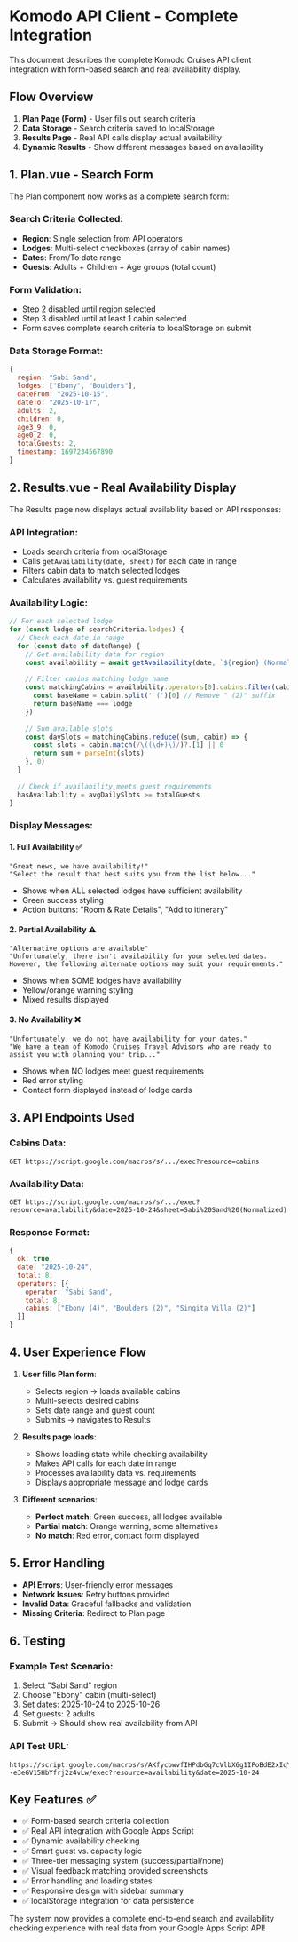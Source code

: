 # Komodo API Client - Complete Integration

This document describes the complete Komodo Cruises API client integration with form-based search and real availability display.

## Flow Overview

1. **Plan Page (Form)** - User fills out search criteria
2. **Data Storage** - Search criteria saved to localStorage  
3. **Results Page** - Real API calls display actual availability
4. **Dynamic Results** - Show different messages based on availability

## 1. Plan.vue - Search Form

The Plan component now works as a complete search form:

### Search Criteria Collected:
- **Region**: Single selection from API operators
- **Lodges**: Multi-select checkboxes (array of cabin names)
- **Dates**: From/To date range
- **Guests**: Adults + Children + Age groups (total count)

### Form Validation:
- Step 2 disabled until region selected
- Step 3 disabled until at least 1 cabin selected
- Form saves complete search criteria to localStorage on submit

### Data Storage Format:
```javascript
{
  region: "Sabi Sand",
  lodges: ["Ebony", "Boulders"],
  dateFrom: "2025-10-15",
  dateTo: "2025-10-17", 
  adults: 2,
  children: 0,
  age3_9: 0,
  age0_2: 0,
  totalGuests: 2,
  timestamp: 1697234567890
}
```

## 2. Results.vue - Real Availability Display

The Results page now displays actual availability based on API responses:

### API Integration:
- Loads search criteria from localStorage
- Calls `getAvailability(date, sheet)` for each date in range
- Filters cabin data to match selected lodges
- Calculates availability vs. guest requirements

### Availability Logic:
```javascript
// For each selected lodge
for (const lodge of searchCriteria.lodges) {
  // Check each date in range
  for (const date of dateRange) {
    // Get availability data for region
    const availability = await getAvailability(date, `${region} (Normalized)`)
    
    // Filter cabins matching lodge name
    const matchingCabins = availability.operators[0].cabins.filter(cabin => {
      const baseName = cabin.split(' (')[0] // Remove " (2)" suffix
      return baseName === lodge
    })
    
    // Sum available slots
    const daySlots = matchingCabins.reduce((sum, cabin) => {
      const slots = cabin.match(/\((\d+)\)/)?.[1] || 0
      return sum + parseInt(slots)
    }, 0)
  }
  
  // Check if availability meets guest requirements
  hasAvailability = avgDailySlots >= totalGuests
}
```

### Display Messages:

#### 1. Full Availability ✅
```
"Great news, we have availability!"
"Select the result that best suits you from the list below..."
```
- Shows when ALL selected lodges have sufficient availability
- Green success styling
- Action buttons: "Room & Rate Details", "Add to itinerary"

#### 2. Partial Availability ⚠️
```
"Alternative options are available"
"Unfortunately, there isn't availability for your selected dates. However, the following alternate options may suit your requirements."
```
- Shows when SOME lodges have availability
- Yellow/orange warning styling
- Mixed results displayed

#### 3. No Availability ❌
```
"Unfortunately, we do not have availability for your dates."
"We have a team of Komodo Cruises Travel Advisors who are ready to assist you with planning your trip..."
```
- Shows when NO lodges meet guest requirements
- Red error styling
- Contact form displayed instead of lodge cards

## 3. API Endpoints Used

### Cabins Data:
```
GET https://script.google.com/macros/s/.../exec?resource=cabins
```

### Availability Data:
```
GET https://script.google.com/macros/s/.../exec?resource=availability&date=2025-10-24&sheet=Sabi%20Sand%20(Normalized)
```

### Response Format:
```javascript
{
  ok: true,
  date: "2025-10-24",
  total: 8,
  operators: [{
    operator: "Sabi Sand",
    total: 8,
    cabins: ["Ebony (4)", "Boulders (2)", "Singita Villa (2)"]
  }]
}
```

## 4. User Experience Flow

1. **User fills Plan form**:
   - Selects region → loads available cabins
   - Multi-selects desired cabins
   - Sets date range and guest count
   - Submits → navigates to Results

2. **Results page loads**:
   - Shows loading state while checking availability
   - Makes API calls for each date in range
   - Processes availability data vs. requirements
   - Displays appropriate message and lodge cards

3. **Different scenarios**:
   - **Perfect match**: Green success, all lodges available
   - **Partial match**: Orange warning, some alternatives
   - **No match**: Red error, contact form displayed

## 5. Error Handling

- **API Errors**: User-friendly error messages
- **Network Issues**: Retry buttons provided
- **Invalid Data**: Graceful fallbacks and validation
- **Missing Criteria**: Redirect to Plan page

## 6. Testing

### Example Test Scenario:
1. Select "Sabi Sand" region
2. Choose "Ebony" cabin (multi-select)
3. Set dates: 2025-10-24 to 2025-10-26  
4. Set guests: 2 adults
5. Submit → Should show real availability from API

### API Test URL:
```
https://script.google.com/macros/s/AKfycbwvfIHPdbGq7cVlbX6g1IPoBdE2xIqYD9fZJclMlq9AYAFGa--e3eGV15HbYfrj2z4vLw/exec?resource=availability&date=2025-10-24
```

## Key Features ✅

- ✅ Form-based search criteria collection
- ✅ Real API integration with Google Apps Script
- ✅ Dynamic availability checking
- ✅ Smart guest vs. capacity logic
- ✅ Three-tier messaging system (success/partial/none)
- ✅ Visual feedback matching provided screenshots
- ✅ Error handling and loading states
- ✅ Responsive design with sidebar summary
- ✅ localStorage integration for data persistence

The system now provides a complete end-to-end search and availability checking experience with real data from your Google Apps Script API!